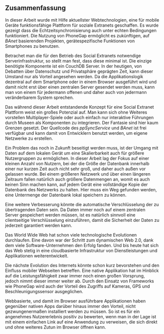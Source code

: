 ## Zusammenfassung

In dieser Arbeit wurde mit Hilfe aktuellster Webtechnologien, eine für mobile Geräte funktionsfähige Plattform für soziale Extranets geschaffen. Es wurde gezeigt dass die Echtzeitsynchronisierung auch unter echten Bedingungen funktioniert. Die Nutzung von PhoneGap ermöglicht es zukünftigen, auf *BAnet* basierenden Projekten, gerätespezifische Funktionen von Smartphones zu benutzen.

Betrachet man die für den Betrieb des Social Extranets notwendige Serverinfrastruktur, so stellt man fest, dass diese minimal ist. Die einzige benötigte Komponente ist ein CouchDB Server. In der heutigen, von Debatten über Datenschutz und Privatsphäre geprägten Zeit, kann dieser Umstand nur als Vorteil angesehen werden. Da die Applikationslogik dezentral auf dem Smartphone oder in einem Browser ausgeführt wird und damit nicht erst über einen zentralen Server gesendet werden muss, kann man von einem für jedermann offenen und daher auch von jedermann veränderbarem System sprechen.

Das während dieser Arbeit entstandende Konzept für eine Social Extranet Plattform weist ein großes Potenzial auf. Man kann sich ohne Weiteres vorstellen Multiplayer-Spiele oder auch einfach nur interaktive Führungen durch Museen als Komponenten zu integrieren. Der Fantasie sind hier kaum Grenzen gesetzt. Der Quellcode des *ppSyncService* und *BAnet* ist frei verfügbar und kann damit von Entwicklern benutzt werden, um eigene Netzwerke zu erstellen.

Ein Problem das noch in Zukunft beseitigt werden muss, ist der Umgang mit Daten auf dem lokalen Gerät um eine Skalierbarkeit auch für größere Nutzergruppen zu ermöglichen. In dieser Arbeit lag der Fokus auf einer kleinen Anzahl von Nutzern, bei der die Größe der Datenbank innerhalb einer nur kurzen Zeit auch nicht sehr groß, und daher auch außen vor gelassen wurde. Bei einem größeren Netzwerk und über einen längeren Zeitraum fallen natürlich auch größere Datenmengen an, womit es auch keinen Sinn machen kann, auf jedem Gerät eine vollständige Kopie der Datenbank des Netzwerks zu halten. Hier muss ein Weg gefunden werden, eine Untermenge der Datenbank lokal speichern zu können.

Eine weitere Verbesserung könnte die automatische Verschlüsselung der zu übertragenden Daten sein. Da Daten immer noch auf einem zentralen Server gespeichert werden müssen, ist es natürlich sinnvoll eine clientseitige Verschlüsselung einzuführen, damit die Sicherheit der Daten zu jederzeit garantiert werden kann.

Das World Wide Web hat schon viele technologische Evolutionen durchlaufen. Eine davon war der Schritt zum dynamischen Web 2.0, dank dem viele Software-Unternehmen den Erfolg fanden. 
Und bis heute hat sich das Web stetig in eine cloudbasierte Infrastruktur von Dienstleistungen und Applikationen weiterentwickelt.

Die nächste Evolution des Internets könnte schon kurz bevorstehen und den Einfluss mobiler Webseiten betreffen. Eine native Applikation hat im Hinblick auf die Leistungsfähigkeit zwar immer noch einen großen Vorsprung, jedoch nimmt dieser immer weiter ab. Durch den Einsatz von Frameworks wie PhoneGap wird auch der Vorteil des Zugriffs auf Kameras, GPS und Beschleunigungssensor ausgeglichen.

Webbasierte, und damit im Browser ausführbare Applikationen haben gegenüber nativen Apps darüber hinaus immer den Vorteil, nicht gezwungenermaßen installiert werden zu müssen. So ist es für ein angenehmes Nutzererlebnis positiv zu bewerten, wenn man in der Lage ist mit einem einfachen Link auf eine Anwendung zu verweisen, die sich direkt und ohne weiteres Zutun im Browser öffnen kann.






